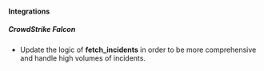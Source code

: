 
#### Integrations
##### CrowdStrike Falcon
- Update the logic of **fetch_incidents** in order to be more comprehensive and handle high volumes of incidents.
